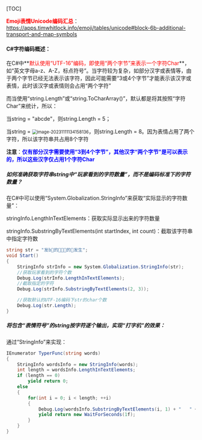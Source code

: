[TOC]



**<font color=red>Emoji表情Unicode编码汇总</font>**：https://apps.timwhitlock.info/emoji/tables/unicode#block-6b-additional-transport-and-map-symbols



#### C#字符编码概述：

在C#中**<font color=red>默认使用“UTF-16”编码，即使用“两个字节”来表示一个字符Char</font>**，如“英文字母a-z、A-Z，标点符号”。当字符较为复杂，如部分汉字或表情等，由于两个字节已经无法表示该字符，因此可能需要“3或4个字节”才能表示该汉字或表情，此时该汉字或表情则会占用“两个字符”

而当使用“string.Length”或“string.ToCharArray()”，默认都是将其按照“字符Char”来统计，所以：

当string = "abcde"，则string.Length = 5；

当string = <img src="https://gitee.com/kakaix892/image-host/raw/main/Typora/image-20231111134158136.png" alt="image-20231111134158136" style="zoom:80%;" />，则string.Length = 8。因为表情占用了两个字符，所以该字符串共占用8个字符

**注意**：**<font color=blue>仅有部分汉字需要使用“3到4个字节”，其他汉字“两个字节”是可以表示的，所以这些汉字仅占用1个字符Char</font>**

##### 如何准确获取字符串string中“玩家看到的字符数量”，而不是编码标准下的字符数量？

在C#中可以使用“System.Globalization.StringInfo”来获取“实际显示的字符数量”：

stringInfo.LengthInTextElements：获取实际显示出来的字符数量

stringInfo.SubstringByTextElements(int startIndex, int count)：截取该字符串中指定字符数

```c#
string str = "发b🐷的🎈😍📌的👀发生";
void Start()
{
    StringInfo strInfo = new System.Globalization.StringInfo(str);
    //获取玩家看到的字符个数
    Debug.Log(strInfo.LengthInTextElements);
    //截取指定的字符
    Debug.Log(strInfo.SubstringByTextElements(2, 3));

    //获取默认的UTF-16编码下str的char个数
    Debug.Log(str.Length);
}
```

##### 将包含“表情符号”的string按字符逐个输出，实现“打字机”的效果：

通过“StringInfo”来实现：

```c#
IEnumerator TyperFunc(string words)
{
	StringInfo wordsInfo = new StringInfo(words);
	int length = wordsInfo.LengthInTextElements;
	if (length == 0)
		yield return 0;
	else
	{
		for(int i = 0; i < length; ++i)
		{
			Debug.Log(wordsInfo.SubstringByTextElements(i, 1) + "   " + i);
			yield return new WaitForSeconds(1f);
		}
	}
}
```





















